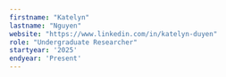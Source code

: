 ```yaml
---
firstname: "Katelyn"
lastname: "Nguyen"
website: "https://www.linkedin.com/in/katelyn-duyen"
role: "Undergraduate Researcher"
startyear: '2025'
endyear: 'Present'
---
```

